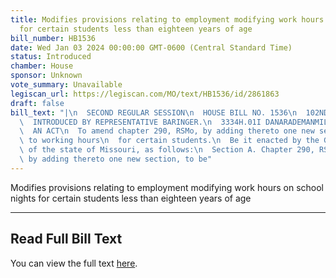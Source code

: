 ```yaml
---
title: Modifies provisions relating to employment modifying work hours on school nights
  for certain students less than eighteen years of age
bill_number: HB1536
date: Wed Jan 03 2024 00:00:00 GMT-0600 (Central Standard Time)
status: Introduced
chamber: House
sponsor: Unknown
vote_summary: Unavailable
legiscan_url: https://legiscan.com/MO/text/HB1536/id/2861863
draft: false
bill_text: "|\n  SECOND REGULAR SESSION\n  HOUSE BILL NO. 1536\n  102ND GENERAL ASSEMBLY\n\
  \  INTRODUCED BY REPRESENTATIVE BARINGER.\n  3334H.01I DANARADEMANMILLER,ChiefClerk\n\
  \  AN ACT\n  To amend chapter 290, RSMo, by adding thereto one new section relating\
  \ to working hours\n  for certain students.\n  Be it enacted by the General Assembly\
  \ of the state of Missouri, as follows:\n  Section A. Chapter 290, RSMo, is amended\
  \ by adding thereto one new section, to be"
---
```

Modifies provisions relating to employment modifying work hours on school nights for certain students less than eighteen years of age

---

## Read Full Bill Text

You can view the full text [here](https://legiscan.com/MO/text/HB1536/id/2861863).
